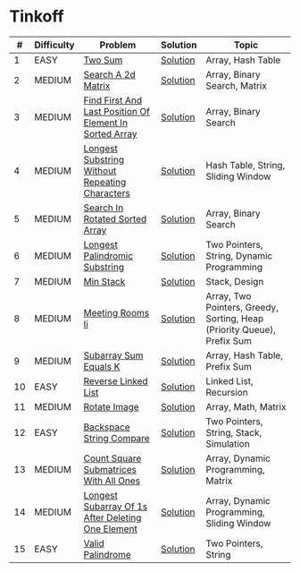 # Tinkoff

| # | Difficulty | Problem | Solution | Topic |
|---|------------|---------|----------|--------|
| 1 | EASY | [Two Sum](https://leetcode.com/problems/two-sum) | [Solution](../coding/datastructures/hashMapAndSet/Solutions.java) | Array, Hash Table |
| 2 | MEDIUM | [Search A 2d Matrix](https://leetcode.com/problems/search-a-2d-matrix) | [Solution](../coding/algorithms/SearchingAlgorithms.java) | Array, Binary Search, Matrix |
| 3 | MEDIUM | [Find First And Last Position Of Element In Sorted Array](https://leetcode.com/problems/find-first-and-last-position-of-element-in-sorted-array) | [Solution](../coding/algorithms/SearchingAlgorithms.java) | Array, Binary Search |
| 4 | MEDIUM | [Longest Substring Without Repeating Characters](https://leetcode.com/problems/longest-substring-without-repeating-characters) | [Solution](../coding/algorithms/SlidingWindow.java) | Hash Table, String, Sliding Window |
| 5 | MEDIUM | [Search In Rotated Sorted Array](https://leetcode.com/problems/search-in-rotated-sorted-array) | [Solution](../coding/algorithms/SearchingAlgorithms.java) | Array, Binary Search |
| 6 | MEDIUM | [Longest Palindromic Substring](https://leetcode.com/problems/longest-palindromic-substring) | [Solution](../coding/algorithms/twoPointerAndSlidingWindow/LongestPalindromic.java) | Two Pointers, String, Dynamic Programming |
| 7 | MEDIUM | [Min Stack](https://leetcode.com/problems/min-stack) | [Solution](../coding/datastructures/stackAndQueue/MinStack.java) | Stack, Design |
| 8 | MEDIUM | [Meeting Rooms Ii](https://leetcode.com/problems/meeting-rooms-ii) | [Solution](../coding/datastructures/arrays/MeetingScheduleII.java) | Array, Two Pointers, Greedy, Sorting, Heap (Priority Queue), Prefix Sum |
| 9 | MEDIUM | [Subarray Sum Equals K](https://leetcode.com/problems/subarray-sum-equals-k) | [Solution](../coding/datastructures/hashMapAndSet/SubArraySumEqualsK.java) | Array, Hash Table, Prefix Sum |
| 10 | EASY | [Reverse Linked List](https://leetcode.com/problems/reverse-linked-list) | [Solution](../coding/datastructures/linkedList/LinkedList.java) | Linked List, Recursion |
| 11 | MEDIUM | [Rotate Image](https://leetcode.com/problems/rotate-image) | [Solution](../coding/datastructures/arrays/RotateImage.java) | Array, Math, Matrix |
| 12 | EASY | [Backspace String Compare](https://leetcode.com/problems/backspace-string-compare) | [Solution](../coding/datastructures/string/BackspaceStringCompare.java) | Two Pointers, String, Stack, Simulation |
| 13 | MEDIUM | [Count Square Submatrices With All Ones](https://leetcode.com/problems/count-square-submatrices-with-all-ones) | [Solution](../coding/algorithms/dynamicProgramming/CountSquareSubmatricesWithAllOnes.java) | Array, Dynamic Programming, Matrix |
| 14 | MEDIUM | [Longest Subarray Of 1s After Deleting One Element](https://leetcode.com/problems/longest-subarray-of-1s-after-deleting-one-element) | [Solution](../coding/algorithms/twoPointerAndSlidingWindow/LongestSubarrayOfOneAfterDeletingOneEle.java) | Array, Dynamic Programming, Sliding Window |
| 15 | EASY | [Valid Palindrome](https://leetcode.com/problems/valid-palindrome) | [Solution](../coding/datastructures/string/ValidPalindrome.java) | Two Pointers, String |
